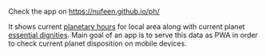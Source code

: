 Check the app on https://nufeen.github.io/ph/

It shows current [planetary hours](https://en.wikipedia.org/wiki/Planetary_hours) for local area
along with current planet [essential dignities](https://en.wikipedia.org/wiki/Essential_dignity).
Main goal of an app is to serve this data as PWA in order to check current
planet disposition on mobile devices.
